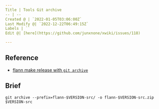 ```yaml
---
Title | Tools Git archive
-- | --
Created @ | `2022-01-05T03:06:00Z`
Last Modify @| `2022-12-22T06:49:15Z`
Labels | ``
Edit @| [here](https://github.com/junxnone/xwiki/issues/118)

---
```

## Reference
- [flann make release with `git archive`](https://github.com/junxnone/flann/blob/master/bin/make_release.sh#L6)

## Brief

```
git archive --prefix=flann-$VERSION-src/ -o flann-$VERSION-src.zip $VERSION-src
```
